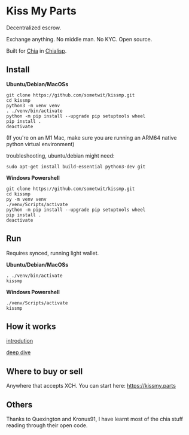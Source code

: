 Kiss My Parts
=======

Decentralized escrow. 

Exchange anything. No middle man. No KYC. Open source. 

Built for [Chia](https://www.chia.net/) in [Chialisp](https://chialisp.com/).

Install
-------

**Ubuntu/Debian/MacOSs**
```
git clone https://github.com/sometwit/kissmp.git
cd kissmp
python3 -m venv venv
. ./venv/bin/activate
python -m pip install --upgrade pip setuptools wheel
pip install .
deactivate
```
(If you're on an M1 Mac, make sure you are running an ARM64 native python virtual environment)

troubleshooting, ubuntu/debian might need:
```
sudo apt-get install build-essential python3-dev git
```

**Windows Powershell**
```
git clone https://github.com/sometwit/kissmp.git
cd kissmp
py -m venv venv
./venv/Scripts/activate
python -m pip install --upgrade pip setuptools wheel
pip install .
deactivate
```

Run
-------
Requires synced, running light wallet.

**Ubuntu/Debian/MacOSs**
```
. ./venv/bin/activate
kissmp
```

**Windows Powershell**
```
./venv/Scripts/activate
kissmp
```

How it works
-------
[introdution](https://kissmy.parts/?page_id=2)

[deep dive](https://kissmy.parts/?page_id=110)


Where to buy or sell
-------
Anywhere that accepts XCH.
You can start here:
https://kissmy.parts


Others
-------
Thanks to Quexington and Kronus91, I have learnt most of the chia stuff reading through their open code.
